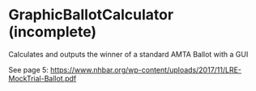 # GraphicBallotCalculator (incomplete)
Calculates and outputs the winner of a standard AMTA Ballot with a GUI

See page 5: https://www.nhbar.org/wp-content/uploads/2017/11/LRE-MockTrial-Ballot.pdf

